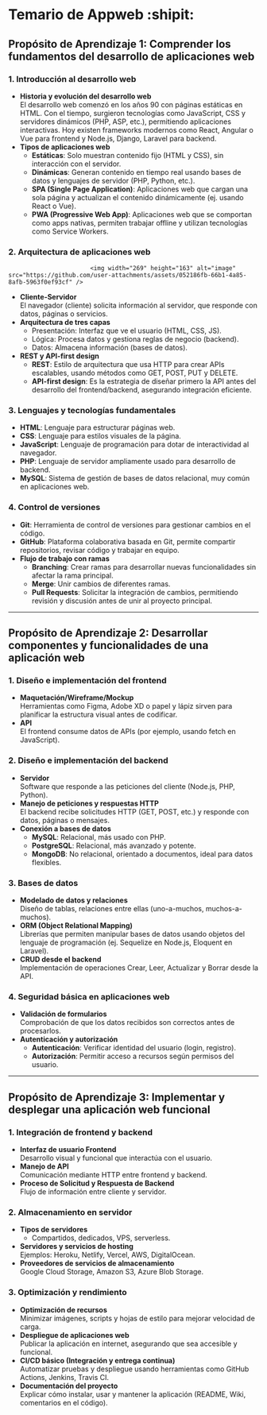 # Temario de Appweb :shipit:

## Propósito de Aprendizaje 1: Comprender los fundamentos del desarrollo de aplicaciones web

### 1. Introducción al desarrollo web
- **Historia y evolución del desarrollo web**  
  El desarrollo web comenzó en los años 90 con páginas estáticas en HTML. Con el tiempo, surgieron tecnologías como JavaScript, CSS y servidores dinámicos (PHP, ASP, etc.), permitiendo aplicaciones interactivas. Hoy existen frameworks modernos como React, Angular o Vue para frontend y Node.js, Django, Laravel para backend.
- **Tipos de aplicaciones web**  
  - **Estáticas**: Solo muestran contenido fijo (HTML y CSS), sin interacción con el servidor.
  - **Dinámicas**: Generan contenido en tiempo real usando bases de datos y lenguajes de servidor (PHP, Python, etc.).
  - **SPA (Single Page Application)**: Aplicaciones web que cargan una sola página y actualizan el contenido dinámicamente (ej. usando React o Vue).
  - **PWA (Progressive Web App)**: Aplicaciones web que se comportan como apps nativas, permiten trabajar offline y utilizan tecnologías como Service Workers.

### 2. Arquitectura de aplicaciones web
                           <img width="269" height="163" alt="image" src="https://github.com/user-attachments/assets/052186fb-66b1-4a85-8afb-5963f0ef93cf" />

- **Cliente-Servidor**  
  El navegador (cliente) solicita información al servidor, que responde con datos, páginas o servicios.
- **Arquitectura de tres capas**  
  - Presentación: Interfaz que ve el usuario (HTML, CSS, JS).
  - Lógica: Procesa datos y gestiona reglas de negocio (backend).
  - Datos: Almacena información (bases de datos).
- **REST y API-first design**  
  - **REST**: Estilo de arquitectura que usa HTTP para crear APIs escalables, usando métodos como GET, POST, PUT y DELETE.
  - **API-first design**: Es la estrategia de diseñar primero la API antes del desarrollo del frontend/backend, asegurando integración eficiente.

### 3. Lenguajes y tecnologías fundamentales
- **HTML**: Lenguaje para estructurar páginas web.
- **CSS**: Lenguaje para estilos visuales de la página.
- **JavaScript**: Lenguaje de programación para dotar de interactividad al navegador.
- **PHP**: Lenguaje de servidor ampliamente usado para desarrollo de backend.
- **MySQL**: Sistema de gestión de bases de datos relacional, muy común en aplicaciones web.

### 4. Control de versiones
- **Git**: Herramienta de control de versiones para gestionar cambios en el código.
- **GitHub**: Plataforma colaborativa basada en Git, permite compartir repositorios, revisar código y trabajar en equipo.
- **Flujo de trabajo con ramas**  
  - **Branching**: Crear ramas para desarrollar nuevas funcionalidades sin afectar la rama principal.
  - **Merge**: Unir cambios de diferentes ramas.
  - **Pull Requests**: Solicitar la integración de cambios, permitiendo revisión y discusión antes de unir al proyecto principal.

---

## Propósito de Aprendizaje 2: Desarrollar componentes y funcionalidades de una aplicación web

### 1. Diseño e implementación del frontend
- **Maquetación/Wireframe/Mockup**  
  Herramientas como Figma, Adobe XD o papel y lápiz sirven para planificar la estructura visual antes de codificar.
- **API**  
  El frontend consume datos de APIs (por ejemplo, usando fetch en JavaScript).

### 2. Diseño e implementación del backend
- **Servidor**  
  Software que responde a las peticiones del cliente (Node.js, PHP, Python).
- **Manejo de peticiones y respuestas HTTP**  
  El backend recibe solicitudes HTTP (GET, POST, etc.) y responde con datos, páginas o mensajes.
- **Conexión a bases de datos**  
  - **MySQL**: Relacional, más usado con PHP.
  - **PostgreSQL**: Relacional, más avanzado y potente.
  - **MongoDB**: No relacional, orientado a documentos, ideal para datos flexibles.

### 3. Bases de datos
- **Modelado de datos y relaciones**  
  Diseño de tablas, relaciones entre ellas (uno-a-muchos, muchos-a-muchos).
- **ORM (Object Relational Mapping)**  
  Librerías que permiten manipular bases de datos usando objetos del lenguaje de programación (ej. Sequelize en Node.js, Eloquent en Laravel).
- **CRUD desde el backend**  
  Implementación de operaciones Crear, Leer, Actualizar y Borrar desde la API.

### 4. Seguridad básica en aplicaciones web
- **Validación de formularios**  
  Comprobación de que los datos recibidos son correctos antes de procesarlos.
- **Autenticación y autorización**  
  - **Autenticación**: Verificar identidad del usuario (login, registro).
  - **Autorización**: Permitir acceso a recursos según permisos del usuario.

---

## Propósito de Aprendizaje 3: Implementar y desplegar una aplicación web funcional

### 1. Integración de frontend y backend
- **Interfaz de usuario Frontend**  
  Desarrollo visual y funcional que interactúa con el usuario.
- **Manejo de API**  
  Comunicación mediante HTTP entre frontend y backend.
- **Proceso de Solicitud y Respuesta de Backend**  
  Flujo de información entre cliente y servidor.

### 2. Almacenamiento en servidor
- **Tipos de servidores**  
  - Compartidos, dedicados, VPS, serverless.
- **Servidores y servicios de hosting**  
  Ejemplos: Heroku, Netlify, Vercel, AWS, DigitalOcean.
- **Proveedores de servicios de almacenamiento**  
  Google Cloud Storage, Amazon S3, Azure Blob Storage.

### 3. Optimización y rendimiento
- **Optimización de recursos**  
  Minimizar imágenes, scripts y hojas de estilo para mejorar velocidad de carga.
- **Despliegue de aplicaciones web**  
  Publicar la aplicación en internet, asegurando que sea accesible y funcional.
- **CI/CD básico (Integración y entrega continua)**  
  Automatizar pruebas y despliegue usando herramientas como GitHub Actions, Jenkins, Travis CI.
- **Documentación del proyecto**  
  Explicar cómo instalar, usar y mantener la aplicación (README, Wiki, comentarios en el código).

